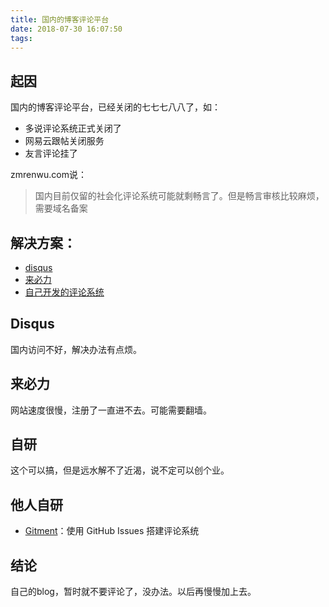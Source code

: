 ```yaml
---
title: 国内的博客评论平台
date: 2018-07-30 16:07:50
tags:
---
```


## 起因
国内的博客评论平台，已经关闭的七七七八八了，如：

- 多说评论系统正式关闭了
- 网易云跟帖关闭服务
- 友言评论挂了

zmrenwu.com说：
>国内目前仅留的社会化评论系统可能就剩畅言了。但是畅言审核比较麻烦，需要域名备案



## 解决方案：
- [disqus](https://www.jianshu.com/p/9cc4cc8628c9)
- [来必力](http://www.cduyzh.com/livere/)
- [自己开发的评论系统](https://www.zmrenwu.com/post/24/)


## Disqus
国内访问不好，解决办法有点烦。

## 来必力
网站速度很慢，注册了一直进不去。可能需要翻墙。

## 自研
这个可以搞，但是远水解不了近渴，说不定可以创个业。


## 他人自研
- [Gitment](https://imsun.net/posts/gitment-introduction/)：使用 GitHub Issues 搭建评论系统



## 结论
自己的blog，暂时就不要评论了，没办法。以后再慢慢加上去。


